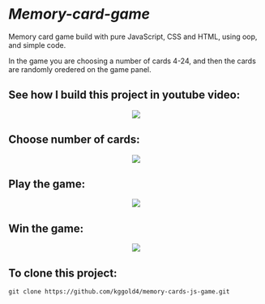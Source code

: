 # <i>Memory-card-game</i>

Memory card game build with pure JavaScript, CSS and HTML, using oop, and simple code.

In the game you are choosing a number of cards 4-24, and then the cards are randomly oredered on the game panel.

## See how I build this project in youtube video:

<p align="center">
    <a href="https://www.youtube.com/watch?v=o9RqpBvPfqA"><img src="https://img.youtube.com/vi/o9RqpBvPfqA/0.jpg"></a>
</p>

## Choose number of cards:

<p align="center">
    <img src="https://github.com/kggold4/memory-cards-js-game/blob/main/images/gif1.gif">
</p>

## Play the game:

<p align="center">
    <img src="https://github.com/kggold4/memory-cards-js-game/blob/main/images/gif2.gif">
</p>

## Win the game:

<p align="center">
    <img src="https://github.com/kggold4/memory-cards-js-game/blob/main/images/gif3.gif">
</p>

## To clone this project:

```
git clone https://github.com/kggold4/memory-cards-js-game.git
```

